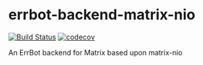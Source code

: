 errbot-backend-matrix-nio
===
[![Build Status](https://travis-ci.org/clouetb/errbot-backend-matrix-nio.svg)](https://travis-ci.org/clouetb/errbot-backend-matrix-nio)
[![codecov](https://codecov.io/gh/clouetb/errbot-backend-matrix-nio/branch/master/graph/badge.svg)](https://codecov.io/gh/clouetb/errbot-backend-matrix-nio)

An ErrBot backend for Matrix based upon matrix-nio
